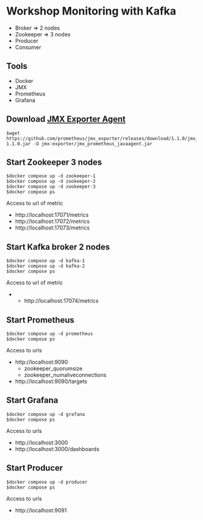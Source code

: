 # Workshop Monitoring with Kafka
* Broker => 2 nodes
* Zookeeper => 3 nodes
* Producer
* Consumer

## Tools
* Docker
* JMX
* Prometheus
* Grafana


## Download [JMX Exporter Agent](https://github.com/prometheus/jmx_exporter)
```
$wget https://github.com/prometheus/jmx_exporter/releases/download/1.1.0/jmx_prometheus_javaagent-1.1.0.jar -O jmx-exporter/jmx_prometheus_javaagent.jar
```

## Start Zookeeper 3 nodes
```
$docker compose up -d zookeeper-1
$docker compose up -d zookeeper-2
$docker compose up -d zookeeper-3
$docker compose ps
```  

Access to url of metric
- http://localhost:17071/metrics
- http://localhost:17072/metrics
- http://localhost:17073/metrics

## Start Kafka broker 2 nodes
```
$docker compose up -d kafka-1
$docker compose up -d kafka-2
$docker compose ps
```  

Access to url of metric
- - http://localhost:17074/metrics

## Start Prometheus

```
$docker compose up -d prometheus
$docker compose ps
```
Access to urls
- http://localhost:9090
  * zookeeper_quorumsize
  * zookeeper_numaliveconnections
- http://localhost:9090/targets

## Start Grafana
```
$docker compose up -d grafana
$docker compose ps
```
Access to urls
- http://localhost:3000
- http://localhost:3000/dashboards

## Start Producer
```
$docker compose up -d producer
$docker compose ps
```

Access to urls
- http://localhost:9091



